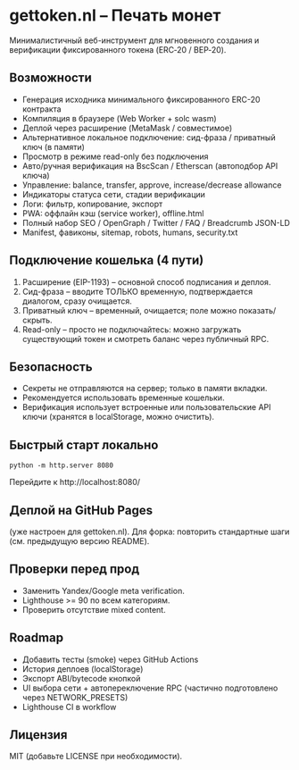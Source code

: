 # gettoken.nl – Печать монет

Минималистичный веб-инструмент для мгновенного создания и верификации фиксированного токена (ERC‑20 / BEP‑20).

## Возможности
- Генерация исходника минимального фиксированного ERC-20 контракта
- Компиляция в браузере (Web Worker + solc wasm)
- Деплой через расширение (MetaMask / совместимое)
- Альтернативное локальное подключение: сид-фраза / приватный ключ (в памяти)
- Просмотр в режиме read-only без подключения
- Авто/ручная верификация на BscScan / Etherscan (автоподбор API ключа)
- Управление: balance, transfer, approve, increase/decrease allowance
- Индикаторы статуса сети, стадии верификации
- Логи: фильтр, копирование, экспорт
- PWA: оффлайн кэш (service worker), offline.html
- Полный набор SEO / OpenGraph / Twitter / FAQ / Breadcrumb JSON-LD
- Manifest, фавиконы, sitemap, robots, humans, security.txt

## Подключение кошелька (4 пути)
1. Расширение (EIP-1193) – основной способ подписания и деплоя.
2. Сид-фраза – вводите ТОЛЬКО временную, подтверждается диалогом, сразу очищается.
3. Приватный ключ – временный, очищается; поле можно показать/скрыть.
4. Read-only – просто не подключайтесь: можно загружать существующий токен и смотреть баланс через публичный RPC.

## Безопасность
- Секреты не отправляются на сервер; только в памяти вкладки.
- Рекомендуется использовать временные кошельки.
- Верификация использует встроенные или пользовательские API ключи (хранятся в localStorage, можно очистить).

## Быстрый старт локально
```
python -m http.server 8080
```
Перейдите к http://localhost:8080/

## Деплой на GitHub Pages
(уже настроен для gettoken.nl). Для форка: повторить стандартные шаги (см. предыдущую версию README).

## Проверки перед прод
- Заменить Yandex/Google meta verification.
- Lighthouse >= 90 по всем категориям.
- Проверить отсутствие mixed content.

## Roadmap
- Добавить тесты (smoke) через GitHub Actions
- История деплоев (localStorage)
- Экспорт ABI/bytecode кнопкой
- UI выбора сети + автопереключение RPC (частично подготовлено через NETWORK_PRESETS)
- Lighthouse CI в workflow

## Лицензия
MIT (добавьте LICENSE при необходимости).
